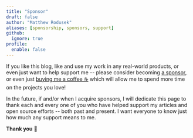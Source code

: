 ```yaml
---
title: "Sponsor"
draft: false
author: "Matthew Rodusek"
aliases: [sponsorship, sponsors, support]
github:
  ignore: true
profile:
  enable: false
---
```


If you like this blog, like and use my work in any real-world products, or
even just want to help support me -- please consider becoming
[a sponsor](https://github.com/sponsors/bitwizeshift), or even just
[buying me a coffee ☕️](https://buymeacoffee.com/dsq3XCcBE)
which will allow me to spend more time on the projects you love!

In the future, if and/or when I acquire sponsors, I will dedicate this page to
thank each and every one of you who have helped support my articles and open
source efforts -- both past and present. I want everyone to know just how much
any support means to me.

**Thank you** 💖
